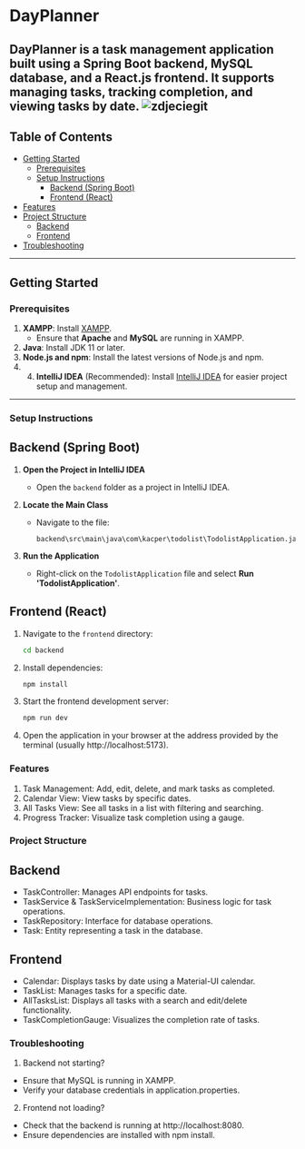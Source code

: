 # DayPlanner

DayPlanner is a task management application built using a **Spring Boot** backend, **MySQL** database, and a **React.js** frontend. It supports managing tasks, tracking completion, and viewing tasks by date.
![zdjeciegit](https://github.com/user-attachments/assets/b111e38f-ab59-4671-a849-39d4a1b2ec3a)
---

## Table of Contents

- [Getting Started](#getting-started)
  - [Prerequisites](#prerequisites)
  - [Setup Instructions](#setup-instructions)
    - [Backend (Spring Boot)](#backend-spring-boot)
    - [Frontend (React)](#frontend-react)
- [Features](#features)
- [Project Structure](#project-structure)
  - [Backend](#backend)
  - [Frontend](#frontend)
- [Troubleshooting](#troubleshooting)
---

## Getting Started

### Prerequisites

1. **XAMPP**: Install [XAMPP](https://www.apachefriends.org/download.html).
   - Ensure that **Apache** and **MySQL** are running in XAMPP.
2. **Java**: Install JDK 11 or later.
3. **Node.js and npm**: Install the latest versions of Node.js and npm.
4. 4. **IntelliJ IDEA** (Recommended): Install [IntelliJ IDEA](https://www.jetbrains.com/idea/) for easier project setup and management.

---

### Setup Instructions

## Backend (Spring Boot)

1. **Open the Project in IntelliJ IDEA**  
   - Open the `backend` folder as a project in IntelliJ IDEA.

2. **Locate the Main Class**  
   - Navigate to the file:  
     ```
     backend\src\main\java\com\kacper\todolist\TodolistApplication.java
     ```

3. **Run the Application**  
   - Right-click on the `TodolistApplication` file and select **Run 'TodolistApplication'**.

## Frontend (React)

1. Navigate to the `frontend` directory:
   ```bash
   cd backend
   
2. Install dependencies:
   ```bash
   npm install

3. Start the frontend development server:
   ```bash
   npm run dev
4. Open the application in your browser at the address provided by the terminal (usually http://localhost:5173).
### Features
1. Task Management: Add, edit, delete, and mark tasks as completed.
2. Calendar View: View tasks by specific dates.
3. All Tasks View: See all tasks in a list with filtering and searching.
4. Progress Tracker: Visualize task completion using a gauge.
### Project Structure
## Backend
- TaskController: Manages API endpoints for tasks.
- TaskService & TaskServiceImplementation: Business logic for task operations.
- TaskRepository: Interface for database operations.
- Task: Entity representing a task in the database.
## Frontend
- Calendar: Displays tasks by date using a Material-UI calendar.
- TaskList: Manages tasks for a specific date.
- AllTasksList: Displays all tasks with a search and edit/delete functionality.
- TaskCompletionGauge: Visualizes the completion rate of tasks.
### Troubleshooting
1. Backend not starting?
- Ensure that MySQL is running in XAMPP.
- Verify your database credentials in application.properties.
2. Frontend not loading?
- Check that the backend is running at http://localhost:8080.
- Ensure dependencies are installed with npm install.


